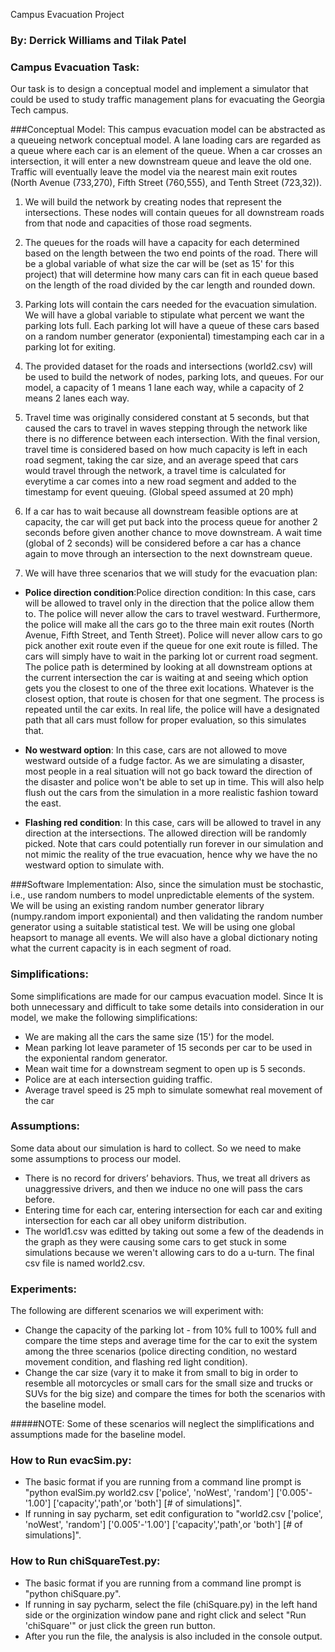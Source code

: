 Campus Evacuation Project

### By: Derrick Williams and Tilak Patel


### Campus Evacuation Task:
Our task is to design a conceptual model and implement a simulator that could be used to study traffic management plans for evacuating the Georgia Tech campus.

###Conceptual Model:
This campus evacuation model can be abstracted as a queueing network conceptual model. A lane loading cars are regarded as a queue where each car is an element of the queue. When a car crosses an intersection, it will enter a new downstream queue and leave the old one. Traffic will eventually leave the model via the nearest main exit routes (North Avenue (733,270), Fifth Street (760,555), and Tenth Street (723,32)).

1. We will build the network by creating nodes that represent the intersections.  These nodes will contain queues for all downstream roads from that node and capacities of those road segments.

2. The queues for the roads will have a capacity for each determined based on the length between the two end points of the road.  There will be a global variable of what size the car will be (set as 15' for this project) that will determine how many cars can fit in each queue based on the length of the road divided by the car length and rounded down.

3. Parking lots will contain the cars needed for the evacuation simulation.  We will have a global variable to stipulate what percent we want the parking lots full.  Each parking lot will have a queue of these cars based on a random number generator (exponiental) timestamping each car in a parking lot for exiting.

4. The provided dataset for the roads and intersections (world2.csv) will be used to build the network of nodes, parking lots, and queues.  For our model, a capacity of 1 means 1 lane each way, while a capacity of 2 means 2 lanes each way.

5. Travel time was originally considered constant at 5 seconds, but that caused the cars to travel in waves stepping through the network like there is no difference between each intersection.  With the final version, travel time is considered based on how much capacity is left in each road segment, taking the car size, and an average speed that cars would travel through the network, a travel time is calculated for everytime a car comes into a new road segment and added to the timestamp for event queuing.  (Global speed assumed at 20 mph)

6. If a car has to wait because all downstream feasible options are at capacity, the car will get put back into the process queue for another 2 seconds before given another chance to move downstream.  A wait time (global of 2 seconds) will be considered before a car has a chance again to move through an intersection to the next downstream queue.

7. We will have three scenarios that we will study for the evacuation plan:
- **Police direction condition**:Police direction condition: In this case, cars will be allowed to travel only in the direction that the police allow them to. The police will never allow the cars to travel westward. Furthermore, the police will make all the cars go to the three main exit routes (North Avenue, Fifth Street, and Tenth Street). Police will never allow cars to go pick another exit route even if the queue for one exit route is filled. The cars will simply have to wait in the parking lot or current road segment.  The police path is determined by looking at all downstream options at the current intersection the car is waiting at and seeing which option gets you the closest to one of the three exit locations.  Whatever is the closest option, that route is chosen for that one segment.  The process is repeated until the car exits.  In real life, the police will have a designated path that all cars must follow for proper evaluation, so this simulates that.

- **No westward option**: In this case, cars are not allowed to move westward outside of a fudge factor.  As we are simulating a disaster, most people in a real situation will not go back toward the direction of the disaster and police won't be able to set up in time. This will also help flush out the cars from the simulation in a more realistic fashion toward the east.

- **Flashing red condition**: In this case, cars will be allowed to travel in any direction at the intersections.  The allowed direction will be randomly picked.  Note that cars could potentially run forever in our simulation and not mimic the reality of the true evacuation, hence why we have the no westward option to simulate with.

###Software Implementation:
Also, since the simulation must be stochastic, i.e., use random numbers to model unpredictable elements of the system. We will be using an existing random number generator library (numpy.random import exponiental) and then validating the random number generator using a suitable statistical test.  We will be using one global heapsort to manage all events.  We will also have a global dictionary noting what the current capacity is in each segment of road.

### Simplifications:
Some simplifications are made for our campus evacuation model. Since It is both unnecessary and difficult to take some details into consideration in our model, we make the following simplifications:
- We are making all the cars the same size (15') for the model.
- Mean parking lot leave parameter of 15 seconds per car to be used in the exponiental random generator.
- Mean wait time for a downstream segment to open up is 5 seconds.
- Police are at each intersection guiding traffic.
- Average travel speed is 25 mph to simulate somewhat real movement of the car

### Assumptions:
Some data about our simulation is hard to collect. So we need to make some assumptions to process our model.
- There is no record for drivers’ behaviors. Thus, we treat all drivers as unaggressive drivers, and then we induce no one will pass the cars before.
- Entering time for each car, entering intersection for each car and exiting intersection for each car all obey uniform distribution.
- The world1.csv was editted by taking out some a few of the deadends in the graph as they were causing some cars to get stuck in some simulations because we weren't allowing cars to do a u-turn.  The final csv file is named world2.csv.

### Experiments:
The following are different scenarios we will experiment with:
- Change the capacity of the parking lot - from 10% full to 100% full and compare the time steps and average time for the car to exit the system among the three scenarios (police directing condition, no westard movement condition, and flashing red light condition).
- Change the car size (vary it to make it from small to big in order to resemble all motorcycles or small cars for the small size and trucks or SUVs for the big size) and compare the times for both the scenarios with the baseline model.

#####NOTE: Some of these scenarios will neglect the simplifications and assumptions made for the baseline model.

### How to Run evacSim.py:
- The basic format if you are running from a command line prompt is "python evalSim.py world2.csv ['police', 'noWest', 'random'] ['0.005'-'1.00'] ['capacity','path',or 'both'] [# of simulations]".
- If running in say pycharm, set edit configuration to "world2.csv ['police', 'noWest', 'random'] ['0.005'-'1.00'] ['capacity','path',or 'both'] [# of simulations]".

### How to Run chiSquareTest.py:
- The basic format if you are running from a command line prompt is "python chiSquare.py".
- If running in say pycharm, select the file (chiSquare.py) in the left hand side or the orginization window pane and right click and select "Run 'chiSquare'" or just click the green run button.
- After you run the file, the analysis is also included in the console output.



